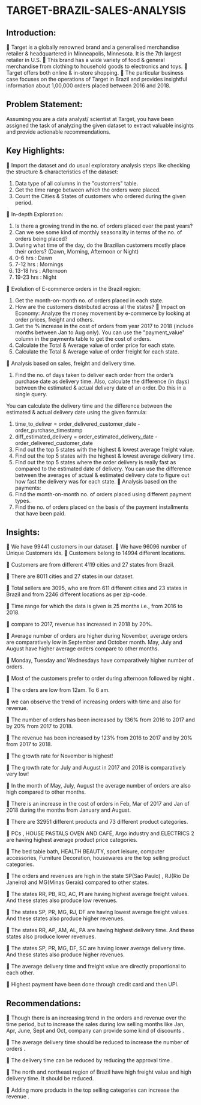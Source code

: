 # TARGET-BRAZIL-SALES-ANALYSIS

## Introduction:
	Target is a globally renowned brand and a generalised merchandise retailer & headquartered in Minneapolis, Minnesota. It is the 7th largest retailer in U.S.
	This brand has a wide variety of food & general merchandise from clothing to household goods to electronics and toys.
	Target offers both online & in-store shopping.
	The particular business case focuses on the operations of Target in Brazil and provides insightful information about 1,00,000 orders placed between 2016 and 2018.

## Problem Statement:
Assuming you are a data analyst/ scientist at Target, you have been assigned the task of analyzing the given dataset to extract valuable insights and provide actionable recommendations.


## Key Highlights:
	Import the dataset and do usual exploratory analysis steps like checking the structure & characteristics of the dataset:
1.	Data type of all columns in the "customers" table.
2.	Get the time range between which the orders were placed.
3.	Count the Cities & States of customers who ordered during the given period.
 
	In-depth Exploration:
1.	Is there a growing trend in the no. of orders placed over the past years?
2.	Can we see some kind of monthly seasonality in terms of the no. of orders being placed?
3.	During what time of the day, do the Brazilian customers mostly place their orders? (Dawn, Morning, Afternoon or Night)
1.	0-6 hrs : Dawn
2.	7-12 hrs : Mornings
3.	13-18 hrs : Afternoon
4.	19-23 hrs : Night

	Evolution of E-commerce orders in the Brazil region:
1.	Get the month-on-month no. of orders placed in each state.
2.	How are the customers distributed across all the states?
	Impact on Economy: Analyze the money movement by e-commerce by looking at order prices, freight and others.
1.	Get the % increase in the cost of orders from year 2017 to 2018 (include months between Jan to Aug
only).
You can use the "payment_value" column in the payments table to get the cost of orders.
2.	Calculate the Total & Average value of order price for each state.
3.	Calculate the Total & Average value of order freight for each state.

 

	Analysis based on sales, freight and delivery time.
1.	Find the no. of days taken to deliver each order from the order’s purchase date as delivery time. Also, calculate the difference (in days) between the estimated & actual delivery date of an order. Do this in a single query.

You can calculate the delivery time and the difference between the estimated & actual delivery date using the given
formula:
1.	time_to_deliver = order_delivered_customer_date - order_purchase_timestamp
2.	diff_estimated_delivery = order_estimated_delivery_date - order_delivered_customer_date
2.	Find out the top 5 states with the highest & lowest average freight value.
3.	Find out the top 5 states with the highest & lowest average delivery time.
4.	Find out the top 5 states where the order delivery is really fast as compared to the estimated date of delivery. You can use the difference between the averages of actual & estimated delivery date to figure out how fast the delivery was for each state.
	Analysis based on the payments:
1.	Find the month-on-month no. of orders placed using different payment types.
2.	Find the no. of orders placed on the basis of the payment installments that have been paid.


 ## Insights:
 	We have 99441 customers in our dataset.
 	We have 96096 number of Unique Customers ids.
 	Customers belong to 14994 different locations.
 
 	Customers are from different 4119 cities and 27 states from Brazil.
 
 	There are 8011 cities and 27 states in our dataset.
 
 	Total sellers are 3095, who are from 611 different cities and 23 states in Brazil and from 2246 different locations as per zip-code.
 
 	Time range for which the data is given is 25 months i.e., from 2016 to 2018.
 
 	compare to 2017, revenue has increased in 2018 by 20%.
 
 	Average number of orders are higher during November, average orders are comparatively low in September and October month. May, July and August have higher average orders compare to other months.
 
 	Monday, Tuesday and Wednesdays have comparatively higher number of orders.
 
 	Most of the customers prefer to order during afternoon followed by night .
 
 	The orders are low from 12am. To 6 am.
 
 	we can observe the trend of increasing orders with time and also for revenue.
 
 	The number of orders has been increased by 136% from 2016 to 2017 and by 20% from 2017 to 2018.
 
 	The revenue has been increased by 123% from 2016 to 2017 and by 20% from 2017 to 2018.
 
 	The growth rate for November is highest!
 
 	The growth rate for July and August in 2017 and 2018 is comparatively very low!
 
 	In the month of May, July, August the average number of orders are also high compared to other months.
 
 	There is an increase in the cost of orders in Feb, Mar of 2017 and Jan of 2018 during the months from January and August.
 
 	There are 32951 different products and 73 different product categories.
 
 	PCs , HOUSE PASTALS OVEN AND CAFÉ, Argo industry and ELECTRICS 2 are having highest average product price categories.
 
 	The bed table bath, HEALTH BEAUTY, sport leisure, computer accessories, Furniture Decoration, housewares are the top
 selling product categories. 
 
 	The orders and revenues are high in the state SP(Sao Paulo) , RJ(Rio De Janeiro) and MG(Minas Gerais) compared to other states.
 
 	The states RR, PB, RO, AC, PI are having highest average freight values. And these states also produce low revenues.
 
 	The states SP, PR, MG, RJ, DF are having lowest average freight values. And these states also produce higher revenues.
 
 	The states RR, AP, AM, AL, PA are having highest delivery time. And these states also produce lower revenues.
 
 	The states SP, PR, MG, DF, SC are having lower average delivery time. And these states also produce higher revenues.
 
 	The average delivery time and freight value are directly proportional to each other.
 
 	Highest payment have been done through credit card and then UPI.
 
 
 ## Recommendations:
 	Though there is an increasing trend in the orders and revenue over the time period, but to increase the sales during low
 selling months like Jan, Apr, June, Sept and Oct, company can provide some kind of discounts .
 
 	The average delivery time should be reduced to increase the number of orders .
 
 	The delivery time can be reduced by reducing the approval time .
 
 	The north and northeast region of Brazil have high freight value and high delivery time. It should be reduced.
 
 	Adding more products in the top selling categories can increase the revenue .
